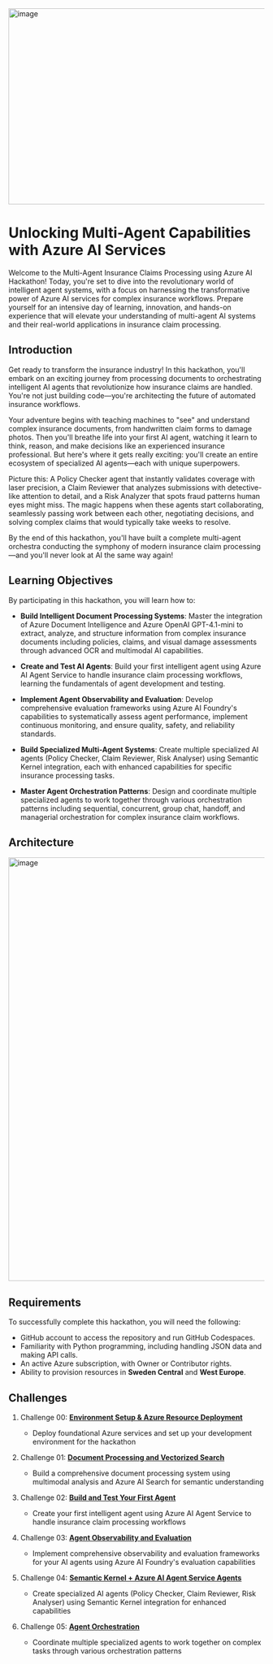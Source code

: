<img width="1896" height="386" alt="image" src="https://github.com/user-attachments/assets/6bf4bcce-c44e-4f4b-9787-74d458233c56" />

# Unlocking Multi-Agent Capabilities with Azure AI Services

Welcome to the Multi-Agent Insurance Claims Processing using Azure AI Hackathon! Today, you're set to dive into the revolutionary world of intelligent agent systems, with a focus on harnessing the transformative power of Azure AI services for complex insurance workflows. Prepare yourself for an intensive day of learning, innovation, and hands-on experience that will elevate your understanding of multi-agent AI systems and their real-world applications in insurance claim processing.

## Introduction

Get ready to transform the insurance industry! In this hackathon, you'll embark on an exciting journey from processing documents to orchestrating intelligent AI agents that revolutionize how insurance claims are handled. You're not just building code—you're architecting the future of automated insurance workflows.

Your adventure begins with teaching machines to "see" and understand complex insurance documents, from handwritten claim forms to damage photos. Then you'll breathe life into your first AI agent, watching it learn to think, reason, and make decisions like an experienced insurance professional. But here's where it gets really exciting: you'll create an entire ecosystem of specialized AI agents—each with unique superpowers.

Picture this: A Policy Checker agent that instantly validates coverage with laser precision, a Claim Reviewer that analyzes submissions with detective-like attention to detail, and a Risk Analyzer that spots fraud patterns human eyes might miss. The magic happens when these agents start collaborating, seamlessly passing work between each other, negotiating decisions, and solving complex claims that would typically take weeks to resolve.

By the end of this hackathon, you'll have built a complete multi-agent orchestra conducting the symphony of modern insurance claim processing—and you'll never look at AI the same way again!


## Learning Objectives

By participating in this hackathon, you will learn how to:

- **Build Intelligent Document Processing Systems**: Master the integration of Azure Document Intelligence and Azure OpenAI GPT-4.1-mini to extract, analyze, and structure information from complex insurance documents including policies, claims, and visual damage assessments through advanced OCR and multimodal AI capabilities.

- **Create and Test AI Agents**: Build your first intelligent agent using Azure AI Agent Service to handle insurance claim processing workflows, learning the fundamentals of agent development and testing.

- **Implement Agent Observability and Evaluation**: Develop comprehensive evaluation frameworks using Azure AI Foundry's capabilities to systematically assess agent performance, implement continuous monitoring, and ensure quality, safety, and reliability standards.

- **Build Specialized Multi-Agent Systems**: Create multiple specialized AI agents (Policy Checker, Claim Reviewer, Risk Analyser) using Semantic Kernel integration, each with enhanced capabilities for specific insurance processing tasks.

- **Master Agent Orchestration Patterns**: Design and coordinate multiple specialized agents to work together through various orchestration patterns including sequential, concurrent, group chat, handoff, and managerial orchestration for complex insurance claim workflows.

## Architecture
<img width="1815" height="834" alt="image" src="https://github.com/user-attachments/assets/b48d36f0-54c6-4792-82d8-5e1fe558daab" />

## Requirements
To successfully complete this hackathon, you will need the following:

- GitHub account to access the repository and run GitHub Codespaces.
- Familiarity with Python programming, including handling JSON data and making API calls.
- An active Azure subscription, with Owner or Contributor rights.
- Ability to provision resources in **Sweden Central** and **West Europe**.

## Challenges

1. Challenge 00: **[Environment Setup & Azure Resource Deployment](challenge-0/README.md)**
   - Deploy foundational Azure services and set up your development environment for the hackathon

2. Challenge 01: **[Document Processing and Vectorized Search](challenge-1/README.md)**
   - Build a comprehensive document processing system using multimodal analysis and Azure AI Search for semantic understanding

3. Challenge 02: **[Build and Test Your First Agent](challenge-2/README.md)**
   - Create your first intelligent agent using Azure AI Agent Service to handle insurance claim processing workflows

4. Challenge 03: **[Agent Observability and Evaluation](challenge-3/README.md)**
   - Implement comprehensive observability and evaluation frameworks for your AI agents using Azure AI Foundry's evaluation capabilities

5. Challenge 04: **[Semantic Kernel + Azure AI Agent Service Agents](challenge-4/readme.md)**
   - Create specialized AI agents (Policy Checker, Claim Reviewer, Risk Analyser) using Semantic Kernel integration for enhanced capabilities

6. Challenge 05: **[Agent Orchestration](challenge-5/readme.md)**
   - Coordinate multiple specialized agents to work together on complex tasks through various orchestration patterns
